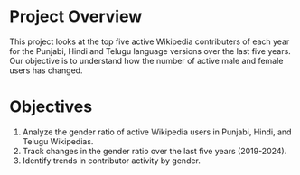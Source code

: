 # Project Overview
This project looks at the top five active Wikipedia contributers of each year for the Punjabi, Hindi and Telugu language versions over the last five years. Our objective is to understand how the number of active male and female users has changed. 
# Objectives
1. Analyze the gender ratio of active Wikipedia users in Punjabi, Hindi, and Telugu Wikipedias.
2. Track changes in the gender ratio over the last five years (2019-2024).
3. Identify trends in contributor activity by gender.  
  
